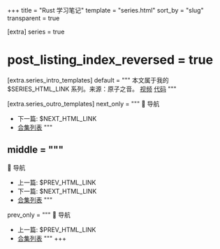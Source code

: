 +++
title = "Rust 学习笔记"
template = "series.html"
sort_by = "slug"
transparent = true

[extra]
series = true
# post_listing_index_reversed = true

[extra.series_intro_templates]
default = """
本文属于我的 $SERIES_HTML_LINK 系列。来源：原子之音。
[视频](https://www.bilibili.com/video/BV15y421h7j7/)
[代码](https://gitlab.com/yzzy/rust_project/)
"""

[extra.series_outro_templates]
next_only = """
📝 导航
- 下一篇: $NEXT_HTML_LINK
- [合集列表]($SERIES_PERMALINK)
"""

middle = """
---
📝 导航
- 上一篇: $PREV_HTML_LINK
- 下一篇: $NEXT_HTML_LINK
- [合集列表]($SERIES_PERMALINK)
"""

prev_only = """
📝 导航
- 上一篇: $PREV_HTML_LINK
- [合集列表]($SERIES_PERMALINK)
"""
+++

